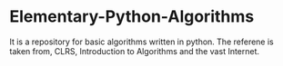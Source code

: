 Elementary-Python-Algorithms
============================
It is a repository for basic algorithms written in python. The referene is taken from, CLRS, Introduction to Algorithms and the vast Internet.
